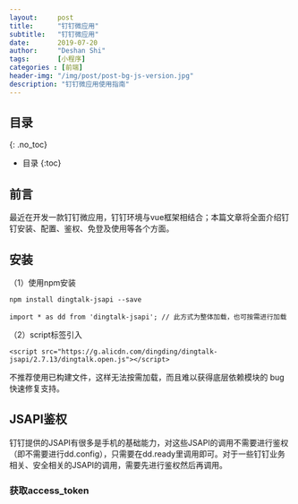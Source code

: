 ```yaml
---
layout:     post
title:      "钉钉微应用"
subtitle:   "钉钉微应用"
date:       2019-07-20
author:     "Deshan Shi"
tags:       [小程序]
categories : [前端]
header-img: "/img/post/post-bg-js-version.jpg"
description: "钉钉微应用使用指南"
---
```


## 目录
{: .no_toc}

* 目录
{:toc}

## 前言

最近在开发一款钉钉微应用，钉钉环境与vue框架相结合；本篇文章将全面介绍钉钉安装、配置、鉴权、免登及使用等各个方面。

## 安装

（1）使用npm安装

	npm install dingtalk-jsapi --save

	import * as dd from 'dingtalk-jsapi'; // 此方式为整体加载，也可按需进行加载

（2）script标签引入

	<script src="https://g.alicdn.com/dingding/dingtalk-jsapi/2.7.13/dingtalk.open.js"></script>

不推荐使用已构建文件，这样无法按需加载，而且难以获得底层依赖模块的 bug 快速修复支持。

## JSAPI鉴权

钉钉提供的JSAPI有很多是手机的基础能力，对这些JSAPI的调用不需要进行鉴权（即不需要进行dd.config），只需要在dd.ready里调用即可。对于一些钉钉业务相关、安全相关的JSAPI的调用，需要先进行鉴权然后再调用。

### 获取access_token
